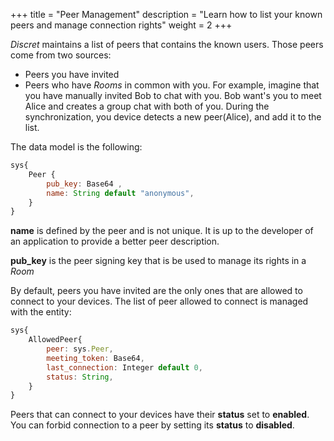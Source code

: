 +++
title = "Peer Management"
description = "Learn how to list your known peers and manage connection rights"
weight = 2
+++

*Discret* maintains a list of peers that contains the known users. Those peers come from two sources:
- Peers you have invited
- Peers who have *Rooms* in common with you. For example, imagine that you have manually invited Bob to chat with you. Bob want's you to meet Alice and creates a group chat with both of you. During the synchronization, you device detects a new peer(Alice), and add it to the list.

The data model is the following:
```js
sys{
    Peer {
        pub_key: Base64 ,
        name: String default "anonymous",
    }
}
```
 **name** is defined by the peer and is not unique. It is up to the developer of an application to provide a better peer description.

**pub_key** is the peer signing key that is be used to manage its rights in a *Room* 

By default, peers you have invited are the only ones that are allowed to connect to your devices. The list of peer allowed to connect is managed with the entity:
```js
sys{
    AllowedPeer{
        peer: sys.Peer,
        meeting_token: Base64,
        last_connection: Integer default 0,
        status: String,
    }
}
```

Peers that can connect to your devices have their **status** set to **enabled**. You can forbid connection to a peer by setting its **status** to **disabled**.
